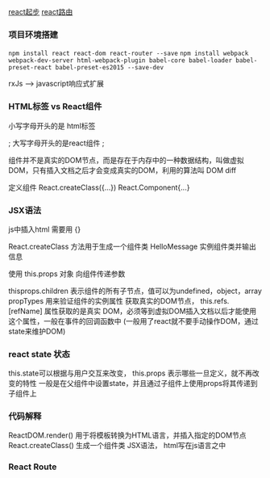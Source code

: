
[react起步](http://www.ruanyifeng.com/blog/2015/03/react.html)
[react路由](https://react-guide.github.io/react-router-cn/docs/)

### 项目环境搭建

`npm install react react-dom react-router --save`
`npm install webpack webpack-dev-server html-webpack-plugin babel-core babel-loader babel-preset-react babel-preset-es2015 --save-dev`

rxJs --> javascript响应式扩展

### HTML标签 vs React组件
小写字母开头的是 html标签 <div className="foo" />;
大写字母开头的是react组件 <MyComponent someProperty={true} />;

组件并不是真实的DOM节点，而是存在于内存中的一种数据结构，叫做虚拟DOM，只有插入文档之后才会变成真实的DOM，利用的算法叫 DOM diff

定义组件 
React.createClass({...})
React.Component{...}

### JSX语法

js中插入html 需要用 {}

React.createClass 方法用于生成一个组件类  HelloMessage
<HelloMessage /> 实例组件类并输出信息

使用 this.props 对象 向组件传递参数

thisprops.children 表示组件的所有子节点，值可以为undefined，object，array
propTypes  用来验证组件的实例属性
获取真实的DOM节点， this.refs.[refName] 属性获取的是真实 DOM，必须等到虚拟DOM插入文档以后才能使用这个属性，一般在事件的回调函数中 (一般用了react就不要手动操作DOM，通过state来维护DOM)



### react state 状态

this.state可以根据与用户交互来改变，
this.props 表示哪些一旦定义，就不再改变的特性
一般是在父组件中设置state，并且通过子组件上使用props将其传递到子组件上



### 代码解释
ReactDOM.render() 用于将模板转换为HTML语言，并插入指定的DOM节点
React.createClass() 生成一个组件类
JSX语法， html写在js语言之中


### React Route

